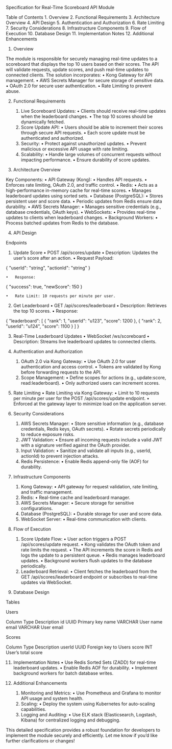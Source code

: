 Specification for Real-Time Scoreboard API Module

Table of Contents
	1.	Overview
	2.	Functional Requirements
	3.	Architecture Overview
	4.	API Design
	5.	Authentication and Authorization
	6.	Rate Limiting
	7.	Security Considerations
	8.	Infrastructure Components
	9.	Flow of Execution
	10.	Database Design
	11.	Implementation Notes
	12.	Additional Enhancements

1. Overview

The module is responsible for securely managing real-time updates to a scoreboard that displays the top 10 users based on their scores. The API will validate requests, update scores, and push real-time updates to connected clients. The solution incorporates:
	•	Kong Gateway for API management.
	•	AWS Secrets Manager for secure storage of sensitive data.
	•	OAuth 2.0 for secure user authentication.
	•	Rate Limiting to prevent abuse.

2. Functional Requirements
	1.	Live Scoreboard Updates:
	•	Clients should receive real-time updates when the leaderboard changes.
	•	The top 10 scores should be dynamically fetched.
	2.	Score Update API:
	•	Users should be able to increment their scores through secure API requests.
	•	Each score update must be authenticated and authorized.
	3.	Security:
	•	Protect against unauthorized updates.
	•	Prevent malicious or excessive API usage with rate limiting.
	4.	Scalability:
	•	Handle large volumes of concurrent requests without impacting performance.
	•	Ensure durability of score updates.

3. Architecture Overview

Key Components:
	•	API Gateway (Kong):
	•	Handles API requests.
	•	Enforces rate limiting, OAuth 2.0, and traffic control.
	•	Redis:
	•	Acts as a high-performance in-memory cache for real-time scores.
	•	Manages leaderboard updates using sorted sets.
	•	Database (PostgreSQL):
	•	Stores persistent user and score data.
	•	Periodic updates from Redis ensure data durability.
	•	AWS Secrets Manager:
	•	Manages sensitive credentials (e.g., database credentials, OAuth keys).
	•	WebSockets:
	•	Provides real-time updates to clients when leaderboard changes.
	•	Background Workers:
	•	Process batched updates from Redis to the database.

4. API Design

Endpoints

1. Update Score
	•	POST /api/scores/update
	•	Description: Updates the user’s score after an action.
	•	Request Payload:

{
  "userId": "string",
  "actionId": "string"
}


	•	Response:

{
  "success": true,
  "newScore": 150
}


	•	Rate Limit: 10 requests per minute per user.

2. Get Leaderboard
	•	GET /api/scores/leaderboard
	•	Description: Retrieves the top 10 scores.
	•	Response:

{
  "leaderboard": [
    { "rank": 1, "userId": "u123", "score": 1200 },
    { "rank": 2, "userId": "u124", "score": 1100 }
  ]
}



3. Real-Time Leaderboard Updates
	•	WebSocket /ws/scoreboard
	•	Description: Streams live leaderboard updates to connected clients.

5. Authentication and Authorization
	1.	OAuth 2.0 via Kong Gateway:
	•	Use OAuth 2.0 for user authentication and access control.
	•	Tokens are validated by Kong before forwarding requests to the API.
	2.	Scope Management:
	•	Define scopes for actions (e.g., update:score, read:leaderboard).
	•	Only authorized users can increment scores.

6. Rate Limiting
	•	Rate Limiting via Kong Gateway:
	•	Limit to 10 requests per minute per user for the POST /api/scores/update endpoint.
	•	Enforced at the gateway layer to minimize load on the application server.

7. Security Considerations
	1.	AWS Secrets Manager:
	•	Store sensitive information (e.g., database credentials, Redis keys, OAuth secrets).
	•	Rotate secrets periodically to reduce exposure risks.
	2.	JWT Validation:
	•	Ensure all incoming requests include a valid JWT with a signature verified against the OAuth provider.
	3.	Input Validation:
	•	Sanitize and validate all inputs (e.g., userId, actionId) to prevent injection attacks.
	4.	Redis Persistence:
	•	Enable Redis append-only file (AOF) for durability.

8. Infrastructure Components
	1.	Kong Gateway:
	•	API gateway for request validation, rate limiting, and traffic management.
	2.	Redis:
	•	Real-time cache and leaderboard manager.
	3.	AWS Secrets Manager:
	•	Secure storage for sensitive configurations.
	4.	Database (PostgreSQL):
	•	Durable storage for user and score data.
	5.	WebSocket Server:
	•	Real-time communication with clients.

9. Flow of Execution
	1.	Score Update Flow:
	•	User action triggers a POST /api/scores/update request.
	•	Kong validates the OAuth token and rate limits the request.
	•	The API increments the score in Redis and logs the update to a persistent queue.
	•	Redis manages leaderboard updates.
	•	Background workers flush updates to the database periodically.
	2.	Leaderboard Retrieval:
	•	Client fetches the leaderboard from the GET /api/scores/leaderboard endpoint or subscribes to real-time updates via WebSocket.

10. Database Design

Tables

Users

Column	Type	Description
id	UUID	Primary key
name	VARCHAR	User name
email	VARCHAR	User email

Scores

Column	Type	Description
userId	UUID	Foreign key to Users
score	INT	User’s total score

11. Implementation Notes
	•	Use Redis Sorted Sets (ZADD) for real-time leaderboard updates.
	•	Enable Redis AOF for durability.
	•	Implement background workers for batch database writes.

12. Additional Enhancements
	1.	Monitoring and Metrics:
	•	Use Prometheus and Grafana to monitor API usage and system health.
	2.	Scaling:
	•	Deploy the system using Kubernetes for auto-scaling capabilities.
	3.	Logging and Auditing:
	•	Use ELK stack (Elasticsearch, Logstash, Kibana) for centralized logging and debugging.

This detailed specification provides a robust foundation for developers to implement the module securely and efficiently. Let me know if you’d like further clarifications or changes!